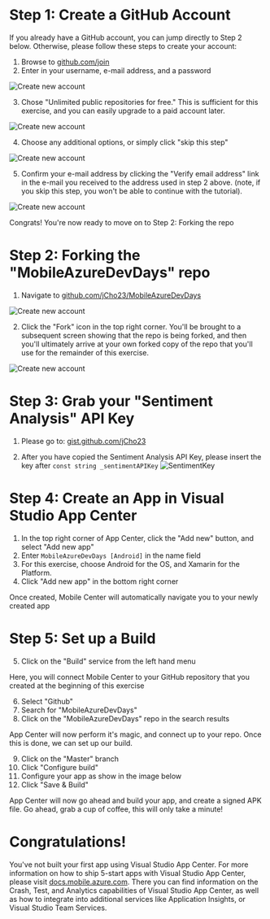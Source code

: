 # Step 1: Create a GitHub Account

If you already have a GitHub account, you can jump directly to Step 2 below.  Otherwise, please follow these steps to create your account:

1. Browse to [github.com/join](http://bit.ly/2h4uALD)
2. Enter in your username, e-mail address, and a password

![Create new account](https://github.com/jCho23/MobileAzureDevDays/blob/master/_Resources/Images/1-1-create-account.png)

3. Chose "Unlimited public repositories for free." This is sufficient for this exercise, and you can easily upgrade to a paid account later.

![Create new account](https://github.com/jCho23/MobileAzureDevDays/blob/master/_Resources/Images/1-2-choose-free-account.png)

4. Choose any additional options, or simply click "skip this step"

![Create new account](https://github.com/jCho23/MobileAzureDevDays/blob/master/_Resources/Images/1-3-additional-account-options.png)

5. Confirm your e-mail address by clicking the "Verify email address" link in the e-mail you received to the address used in step 2 above. (note, if you skip this step, you won't be able to continue with the tutorial).

![Create new account](https://github.com/jCho23/MobileAzureDevDays/blob/master/_Resources/Images/1-4-verify-email.png)

Congrats! You're now ready to move on to Step 2: Forking the repo

# Step 2: Forking the "MobileAzureDevDays" repo

1. Navigate to [github.com/jCho23/MobileAzureDevDays](http://bit.ly/2zqoeO7)

![Create new account](https://github.com/jCho23/MobileAzureDevDays/blob/master/_Resources/Images/2-1-fork-repo.png)

2. Click the "Fork" icon in the top right corner.  You'll be brought to a subsequent screen showing that the repo is being forked, and then you'll ultimately arrive at your own forked copy of the repo that you'll use for the remainder of this exercise.

![Create new account](https://github.com/jCho23/MobileAzureDevDays/blob/master/_Resources/Images/2-2-repo-forking.png)

# Step 3: Grab your "Sentiment Analysis" API Key

1. Please go to: [gist.github.com/jCho23](https://gist.github.com/jCho23/4fe26f529c084f941d82e510c3368a0c)

2. After you have copied the Sentiment Analysis API Key, please insert the key after ```const string _sentimentAPIKey```
![SentimentKey](https://github.com/jCho23/MobileAzureDevDays/blob/master/_Resources/Images/Sentiment%20Key.png)

# Step 4: Create an App in Visual Studio App Center
1. In the top right corner of App Center, click the "Add new" button, and select "Add new app"
2. Enter `MobileAzureDevDays [Android]` in the name field
3. For this exercise, choose Android for the OS, and Xamarin for the Platform.
4. Click "Add new app" in the bottom right corner

Once created, Mobile Center will automatically navigate you to your newly created app

# Step 5: Set up a Build

5. Click on the "Build" service from the left hand menu

Here, you will connect Mobile Center to your GitHub repository that you created at the beginning of this exercise

6. Select "Github"
7. Search for "MobileAzureDevDays"
8. Click on the "MobileAzureDevDays" repo in the search results

App Center will now perform it's magic, and connect up to your repo. Once this is done, we can set up our build.

9. Click on the "Master" branch
10. Click "Configure build"
11. Configure your app as show in the image below
12. Click "Save & Build"

App Center will now go ahead and build your app, and create a signed APK file.  Go ahead, grab a cup of coffee, this will only take a minute!

# Congratulations!
You've not built your first app using Visual Studio App Center.  For more information on how to ship 5-start apps with Visual Studio App Center, please visit [docs.mobile.azure.com](http://bit.ly/2gV5uuV).  There you can find information on the Crash, Test, and Analytics capabilities of Visual Studio App Center, as well as how to integrate into additional services like Application Insights, or Visual Studio Team Services.
